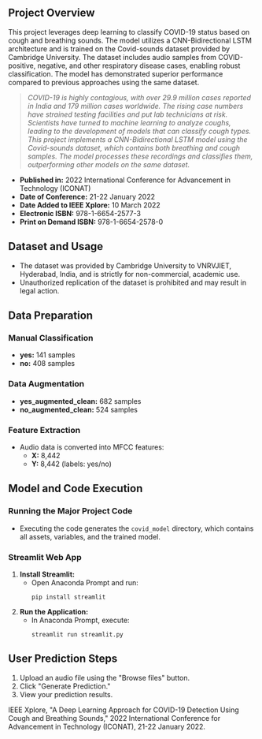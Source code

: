## Project Overview

This project leverages deep learning to classify COVID-19 status based on cough and breathing sounds. The model utilizes a CNN-Bidirectional LSTM architecture and is trained on the Covid-sounds dataset provided by Cambridge University. The dataset includes audio samples from COVID-positive, negative, and other respiratory disease cases, enabling robust classification. The model has demonstrated superior performance compared to previous approaches using the same dataset.

> *COVID-19 is highly contagious, with over 29.9 million cases reported in India and 179 million cases worldwide. The rising case numbers have strained testing facilities and put lab technicians at risk. Scientists have turned to machine learning to analyze coughs, leading to the development of models that can classify cough types. This project implements a CNN-Bidirectional LSTM model using the Covid-sounds dataset, which contains both breathing and cough samples. The model processes these recordings and classifies them, outperforming other models on the same dataset.*

- **Published in:** 2022 International Conference for Advancement in Technology (ICONAT)
- **Date of Conference:** 21-22 January 2022
- **Date Added to IEEE Xplore:** 10 March 2022
- **Electronic ISBN:** 978-1-6654-2577-3
- **Print on Demand ISBN:** 978-1-6654-2578-0

## Dataset and Usage

- The dataset was provided by Cambridge University to VNRVJIET, Hyderabad, India, and is strictly for non-commercial, academic use.
- Unauthorized replication of the dataset is prohibited and may result in legal action.

## Data Preparation

### Manual Classification

- **yes:** 141 samples
- **no:** 408 samples

### Data Augmentation

- **yes_augmented_clean:** 682 samples
- **no_augmented_clean:** 524 samples

### Feature Extraction

- Audio data is converted into MFCC features:
  - **X:** 8,442
  - **Y:** 8,442 (labels: yes/no)

## Model and Code Execution

### Running the Major Project Code

- Executing the code generates the `covid_model` directory, which contains all assets, variables, and the trained model.

### Streamlit Web App

1. **Install Streamlit:**
   - Open Anaconda Prompt and run:
     ```
     pip install streamlit
     ```
2. **Run the Application:**
   - In Anaconda Prompt, execute:
     ```
     streamlit run streamlit.py
     ```

## User Prediction Steps

1. Upload an audio file using the "Browse files" button.
2. Click "Generate Prediction."
3. View your prediction results.

 IEEE Xplore, "A Deep Learning Approach for COVID-19 Detection Using Cough and Breathing Sounds," 2022 International Conference for Advancement in Technology (ICONAT), 21-22 January 2022.
